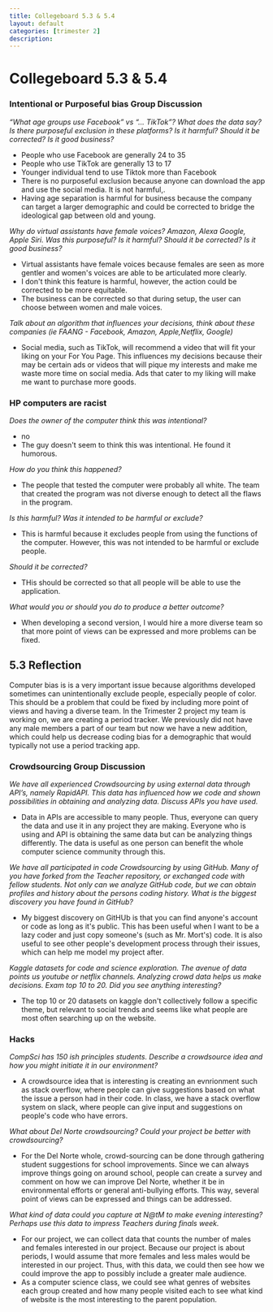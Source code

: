 ```yaml
---
title: Collegeboard 5.3 & 5.4
layout: default
categories: [trimester 2]
description: 
---
```


# Collegeboard 5.3 & 5.4

### Intentional or Purposeful bias Group Discussion

*“What age groups use Facebook” vs “… TikTok”? What does the data say? Is there purposeful exclusion in these platforms? Is it harmful? Should it be corrected? Is it good business?*

- People who use Facebook are generally 24 to 35
- People who use TikTok are generally 13 to 17
- Younger individual tend to use Tiktok more than Facebook
- There is no purposeful exclusion because anyone can download the app and use the social media. It is not harmful,.
- Having age separation is harmful for business because the company can target a larger demographic and could be corrected to bridge the ideological gap between old and young.

*Why do virtual assistants have female voices? Amazon, Alexa Google, Apple Siri. Was this purposeful? Is it harmful? Should it be corrected? Is it good business?*

- Virtual assistants have female voices because females are seen as more gentler and women's voices are able to be articulated more clearly.
- I don't think this feature is harmful, however, the action could be corrected to be more equitable.
- The business can be corrected so that during setup, the user can choose between women and male voices. 

*Talk about an algorithm that influences your decisions, think about these companies (ie FAANG - Facebook, Amazon, Apple,Netflix, Google)*

- Social media, such as TikTok, will recommend a video that will fit your liking on your For You Page. This influences my decisions because their may be certain ads or videos that will pique my interests and make me waste more time on social media. Ads that cater to my liking will make me want to purchase more goods.


### HP computers are racist

*Does the owner of the computer think this was intentional?*

- no
- The guy doesn't seem to think this was intentional. He found it humorous.

*How do you think this happened?*

- The people that tested the computer were probably all white. The team that created the program was not diverse enough to detect all the flaws in the program.

*Is this harmful? Was it intended to be harmful or exclude?*

- This is harmful because it excludes people from using the functions of the computer. However, this was not intended to be harmful or exclude people.

*Should it be corrected?*

- THis should be corrected so that all people will be able to use the application.

*What would you or should you do to produce a better outcome?*

- When developing a second version, I would hire a more diverse team so that more point of views can be expressed and more problems can be fixed.


## 5.3 Reflection

Computer bias is is a very important issue because algorithms developed sometimes can unintentionally exclude people, especially people of color. This should be a problem that could be fixed by including more point of views and having a diverse team. In the Trimester 2 project my team is working on, we are creating a period tracker. We previously did not have any male members a part of our team but now we have a new addition, which could help us decrease coding bias for a demographic that would typically not use a period tracking app.


### Crowdsourcing Group Discussion

*We have all experienced Crowdsourcing by using external data through API’s, namely RapidAPI. This data has influenced how we code and shown possibilities in obtaining and analyzing data. Discuss APIs you have used.*

- Data in APIs are accessible to many people. Thus, everyone can query the data and use it in any project they are making. Everyone who is using and API is obtaining the same data but can be analyzing things differently. The data is useful as one person can benefit the whole computer science community through this. 

*We have all participated in code Crowdsourcing by using GitHub. Many of you have forked from the Teacher repository, or exchanged code with fellow students. Not only can we analyze GitHub code, but we can obtain profiles and history about the persons coding history. What is the biggest discovery you have found in GitHub?*

- My biggest discovery on GitHUb is that you can find anyone's account or code as long as it's public. This has been useful when I want to be a lazy coder and just copy someone's (such as Mr. Mort's) code. It is also useful to see other people's development process through their issues, which can help me model my project after.

*Kaggle datasets for code and science exploration. The avenue of data points us youtube or netflix channels. Analyzing crowd data helps us make decisions. Exam top 10 to 20. Did you see anything interesting?*

- The top 10 or 20 datasets on kaggle don't collectively follow a specific theme, but relevant to social trends and seems like what people are most often searching up on the website.


### Hacks
*CompSci has 150 ish principles students. Describe a crowdsource idea and how you might initiate it in our environment?*

- A crowdsource idea that is interesting is creating an evnrionment such as stack overflow, where people can give suggestions based on what the issue a person had in their code. In class, we have a stack overflow system on slack, where people can give input and suggestions on people's code who have errors. 

*What about Del Norte crowdsourcing? Could your project be better with crowdsourcing?*

- For the Del Norte whole, crowd-sourcing can be done through gathering student suggestions for school improvements. Since we can always improve things going on around school, people can create a survey and comment on how we can improve Del Norte, whether it be in environmental efforts or general anti-bullying efforts. This way, several point of views can be expressed and things can be addressed.

*What kind of data could you capture at N@tM to make evening interesting? Perhaps use this data to impress Teachers during finals week.*

- For our project, we can collect data that counts the number of males and females interested in our project. Because our project is about periods, I would assume that more females and less males would be interested in our project. Thus, with this data, we could then see how we could improve the app to possibly include a greater male audience.
- As a computer science class, we could see what genres of websites each group created and how many people visited each to see what kind of website is the most interesting to the parent population.

